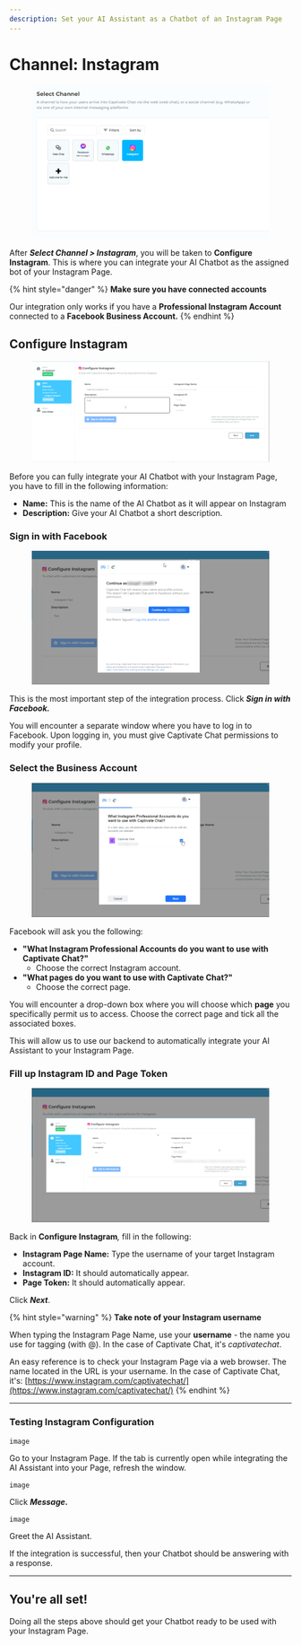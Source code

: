 ```yaml
---
description: Set your AI Assistant as a Chatbot of an Instagram Page
---
```


# Channel: Instagram

<figure><img src="../../../.gitbook/assets/image (296).png" alt=""><figcaption></figcaption></figure>

After _**Select Channel > Instagram**_, you will be taken to **Configure Instagram**. This is where you can integrate your AI Chatbot as the assigned bot of your Instagram Page.

{% hint style="danger" %}
**Make sure you have connected accounts**

Our integration only works if you have a **Professional Instagram Account** connected to a **Facebook Business Account.**
{% endhint %}

## Configure Instagram

<figure><img src="../../../.gitbook/assets/image (151).png" alt=""><figcaption></figcaption></figure>

Before you can fully integrate your AI Chatbot with your Instagram Page, you have to fill in the following information:

* **Name:** This is the name of the AI Chatbot as it will appear on Instagram
* **Description:** Give your AI Chatbot a short description.

### Sign in with Facebook

<figure><img src="../../../.gitbook/assets/image (155).png" alt=""><figcaption></figcaption></figure>

This is the most important step of the integration process. Click _**Sign in with Facebook.**_

You will encounter a separate window where you have to log in to Facebook. Upon logging in, you must give Captivate Chat permissions to modify your profile.

### Select the Business Account

<figure><img src="../../../.gitbook/assets/image (153).png" alt=""><figcaption></figcaption></figure>

Facebook will ask you the following:

* **"What Instagram Professional Accounts do you want to use with Captivate Chat?"**&#x20;
  * Choose the correct Instagram account.
* **"What pages do you want to use with Captivate Chat?"**
  * Choose the correct page.&#x20;

You will encounter a drop-down box where you will choose which **page** you specifically permit us to access. Choose the correct page and tick all the associated boxes.&#x20;

This will allow us to use our backend to automatically integrate your AI Assistant to your Instagram Page.&#x20;

### Fill up Instagram ID and Page Token

<figure><img src="../../../.gitbook/assets/image (157).png" alt=""><figcaption></figcaption></figure>

Back in **Configure Instagram**_,_ fill in the following:

* **Instagram Page Name:** Type the username of your target Instagram account.&#x20;
* **Instagram ID:** It should automatically appear.
* **Page Token:** It should automatically appear.

Click _**Next**_.

{% hint style="warning" %}
**Take note of your Instagram username**

When typing the Instagram Page Name, use your **username** - the name you use for tagging (with @). In the case of Captivate Chat, it's _captivatechat_.&#x20;

An easy reference is to check your Instagram Page via a web browser. The name located in the URL is your username. In the case of Captivate Chat, it's: [https://www.instagram.com/captivatechat/](https://www.instagram.com/captivatechat/)
{% endhint %}

***

### Testing Instagram Configuration

```
image
```

Go to your Instagram Page. If the tab is currently open while integrating the AI Assistant into your Page, refresh the window.

```
image
```

Click _**Message**_**.**

```
image
```

Greet the AI Assistant.&#x20;

If the integration is successful, then your Chatbot should be answering with a response.&#x20;

***

## You're all set!

Doing all the steps above should get your Chatbot ready to be used with your Instagram Page.
